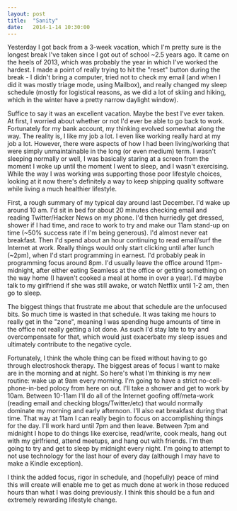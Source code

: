 ```yaml
---
layout: post
title:  "Sanity"
date:   2014-1-14 10:30:00
---
```


Yesterday I got back from a 3-week vacation, which I'm pretty sure is the longest break I've taken since I got out of school ~2.5 years ago. It came on the heels of 2013, which was probably the year in which I've worked the hardest. I made a point of really trying to hit the "reset" button during the break - I didn't bring a computer, tried not to check my email (and when I did it was mostly triage mode, using Mailbox), and really changed my sleep schedule (mostly for logistical reasons, as we did a lot of skiing and hiking, which in the winter have a pretty narrow daylight window).  

Suffice to say it was an excellent vacation. Maybe the best I've ever taken. At first, I worried about whether or not I'd ever be able to go back to work. Fortunately for my bank account, my thinking evolved somewhat along the way. The reality is, I like my job a lot. I even like working really hard at my job a lot. However, there were aspects of how I had been living/working that were simply unmaintainable in the long (or even medium) term. I wasn't sleeping normally or well, I was basically staring at a screen from the moment I woke up until the moment I went to sleep, and I wasn't exercising. While the way I was working was supporting those poor lifestyle choices, looking at it now there's definitely a way to keep shipping quality software while living a much healthier lifestyle.  

First, a rough summary of my typical day around last December. I'd wake up around 10 am. I'd sit in bed for about 20 minutes checking email and reading Twitter/Hacker News on my phone. I'd then hurriedly get dressed, shower if I had time, and race to work to try and make our 11am stand-up on time (~50% success rate if I'm being generous). I'd almost never eat breakfast. Then I'd spend about an hour continuing to read email/surf the Internet at work. Really things would only start clicking until after lunch (~2pm), when I'd start programming in earnest. I'd probably peak in programming focus around 8pm. I'd usually leave the office around 11pm-midnight, after either eating Seamless at the office or getting something on the way home (I haven't cooked a meal at home in over a year). I'd maybe talk to my girlfriend if she was still awake, or watch Netflix until 1-2 am, then go to sleep.  

The biggest things that frustrate me about that schedule are the unfocused bits. So much time is wasted in that schedule. It was taking me hours to really get in the "zone", meaning I was spending huge amounts of time in the office not really getting a lot done. As such I'd stay late to try and overcompensate for that, which would just exacerbate my sleep issues and ultimately contribute to the negative cycle.  

Fortunately, I think the whole thing can be fixed without having to go through electroshock therapy. The biggest areas of focus I want to make are in the morning and at night. So here's what I'm thinking is my new routine: wake up at 9am every morning. I'm going to have a strict no-cell-phone-in-bed polocy from here on out. I'll take a shower and get to work by 10am. Between 10-11am I'll do all of the Internet goofing off/meta-work (reading email and checking blogs/Twitter/etc) that would normally dominate my morning and early afternoon. I'll also eat breakfast during that time. That way at 11am I can really begin to focus on accomplishing things for the day. I'll work hard until 7pm and then leave. Between 7pm and midnight I hope to do things like exercise, read/write, cook meals, hang out with my girlfriend, attend meetups, and hang out with friends. I'm then going to try and get to sleep by midnight every night. I'm going to attempt to not use technology for the last hour of every day (although I may have to make a Kindle exception).  

I think the added focus, rigor in schedule, and (hopefully) peace of mind this will create will enable me to get as much done at work in those reduced hours than what I was doing previously. I think this should be a fun and extremely rewarding lifestyle change.
